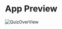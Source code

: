 <h1>App Preview</h1>

![QuizOverView](https://github.com/user-attachments/assets/9cadd76e-e24f-47ad-b3a0-707a5b2f4bf5)
